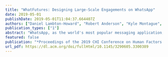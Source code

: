 ```yaml
---
title: "WhatFutures: Designing Large-Scale Engagements on WhatsApp"
date: 2019-05-01
publishDate: 2019-05-01T11:04:37.664407Z
authors: ["Daniel Lambton-Howard", "Robert Anderson", "Kyle Montague", "Andrew Garbett", "Shaun Hazeldine", "Carlos Alvarez", "John A Sweeney", "Patrick Olivier", "Ahmed Kharrufa"]
publication_types: ["1"]
abstract: "WhatsApp, as the world's most popular messaging application, offers significant opportunities for improving the reach and effectiveness of engagement projects. In collaboration with the International Federation of Red Cross and Red Crescent Societies (IFRC) we designed WhatFutures, a collaborative future forecasting engagement for global youth using WhatsApp. WhatFutures was successfully deployed with 487 players across 5 countries (Kenya, Bulgaria, Finland, Australia and Hong Kong) to inform strategic change within the IFRC. Based on our analysis of the activity - including 16,100 messages, 95 multimedia artifacts, and a post-engagement survey - we present a reflection upon the design decisions underpinning WhatFutures and identify how decisions made around group structures, processes and externalization of outputs influenced engagement and data quality. We conclude with the wider implications of our findings for the design of engagements that best utilize the affordances of existing messaging applications."
featured: false
publication: "*Proceedings of the 2019 CHI Conference on Human Factors in Computing Systems*"
url_pdf: https://dl.acm.org/doi/fullHtml/10.1145/3290605.3300389
---
```


